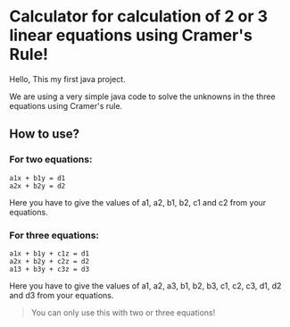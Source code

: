 # Calculator for calculation of 2 or 3 linear equations using Cramer's Rule!

Hello, This my first java project.

We are using a very simple java code to solve the unknowns in the three equations using Cramer's rule.

## How to use?

### For two equations:
```
a1x + b1y = d1
a2x + b2y = d2
```
Here you have to give the values of a1, a2, b1, b2, c1 and c2 from your equations.


### For three equations:
```
a1x + b1y + c1z = d1
a2x + b2y + c2z = d2
a13 + b3y + c3z = d3
```
Here you have to give the values of a1, a2, a3, b1, b2, b3, c1, c2, c3, d1, d2 and d3 from your equations.


> You can only use this with two or three equations!
